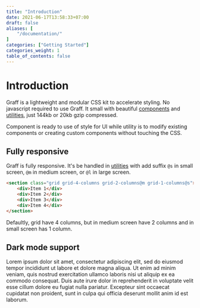 ```yaml
---
title: "Introduction"
date: 2021-06-17T13:58:33+07:00
draft: false
aliases: [
    "/documentation/"
]
categories: ["Getting Started"]
categories_weight: 1
table_of_contents: false
---
```


# Introduction

Graff is a lightweight and modular CSS kit to accelerate styling. No javascript required to use Graff. It small with beautiful [components](/documentation/components) and [utilities](/documentation/utilities), just 144kb or 20kb gzip compressed.

Component is ready to use of style for UI while utility is to modify existing components or creating custom components without touching the CSS.

## Fully responsive

Graff is fully responsive. It's be handled in [utilities](/documentation/utilities) with add suffix ```@s``` in small screen, ```@m``` in medium screen, or ```@l``` in large screen.

``` html
<section class="grid grid-4-columns grid-2-columns@m grid-1-columns@s">
    <div>Item 1</div>
    <div>Item 2</div>
    <div>Item 3</div>
    <div>Item 4</div>
</section>
```

Defaultly, grid have 4 columns, but in medium screen have 2 columns and in small screen has 1 column.

## Dark mode support

Lorem ipsum dolor sit amet, consectetur adipiscing elit, sed do eiusmod tempor incididunt ut labore et dolore magna aliqua. Ut enim ad minim veniam, quis nostrud exercitation ullamco laboris nisi ut aliquip ex ea commodo consequat. Duis aute irure dolor in reprehenderit in voluptate velit esse cillum dolore eu fugiat nulla pariatur. Excepteur sint occaecat cupidatat non proident, sunt in culpa qui officia deserunt mollit anim id est laborum.
